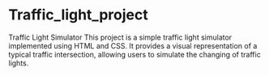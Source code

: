 # Traffic_light_project
Traffic Light Simulator This project is a simple traffic light simulator implemented using HTML and CSS. It provides a visual representation of a typical traffic intersection, allowing users to simulate the changing of traffic lights.
